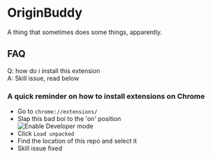 # OriginBuddy

A thing that sometimes does some things, apparently.

## FAQ

Q: how do i install this extension  
A: Skill issue, read below

### A quick reminder on how to install extensions on Chrome

-   Go to `chrome://extensions/`
-   Slap this bad boi to the 'on' position  
    ![Enable Developer mode](../../../../z:/Code/Other/OriginBuddy/docs/img/devmode.png)
-   Click `Load unpacked`
-   Find the location of this repo and select it
-   Skill issue fixed
